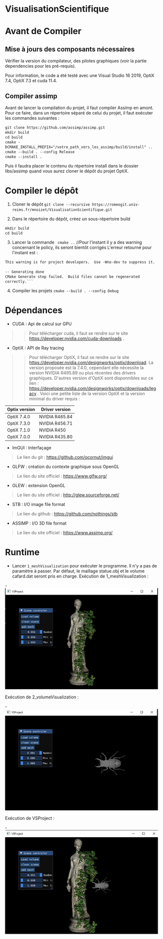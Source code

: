 # VisualisationScientifique

# Avant de Compiler

## Mise à jours des composants nécessaires
Vérifier la version du compilateur, des pilotes graphiques (voir la partie dependencies pour les pré-requis).

Pour information, le code a été testé avec une Visual Studio 16 2019, OptiX 7.4, OptiX 7.3 et cuda 11.4. 

## Compiler assimp

Avant de lancer la compilation du projet, il faut compiler Assimp en amont.
Pour ce faire, dans un répertoire séparé de celui du projet, il faut exécuter les commandes suivantes : 
```
git clone https://github.com/assimp/assimp.git
mkdir build
cd build
cmake -DCMAKE_INSTALL_PREFIX="/votre_path_vers_les_assimp/build/install" ..
cmake --build . --config Release
cmake --install .
```
Puis il faudra placer le contenu du répertoire install dans le dossier libs/assimp quand vous aurez cloner le dépôt du projet OptiX.
# Compiler le dépôt

1. Cloner le dépôt
`git clone --recursive https://romeogit.univ-reims.fr/mnoizet/VisualisationScientifique.git`

2. Dans le répertoire du dépôt, créez un sous-répertoire build
```
mkdir build
cd build
```

3. Lancer la commande
` cmake ..` //Pour l'instant il y a des warning concernant le policy, ils seront bientôt corrigés
L'erreur retourné pour l'instant est : 
```  CUDA_ARCHITECTURES is empty for target "2_volumeVisualization".
This warning is for project developers.  Use -Wno-dev to suppress it.

-- Generating done
CMake Generate step failed.  Build files cannot be regenerated correctly.```
```
4. Compiler les projets
`cmake --build . --config Debug `


# Dépendances

- CUDA : Api de calcul sur GPU
>> Pour télécharger cuda, il faut se rendre sur le site https://developer.nvidia.com/cuda-downloads .

- OptiX : API de Ray tracing
>> Pour télécharger OptiX, il faut se rendre sur le site https://developer.nvidia.com/designworks/optix/download. 
La version proposée est la 7.4.0, cependant elle nécessite la version NVIDIA R495.89 ou plus récentes des drivers graphiques.
D'autres version d'OptiX sont disponnibles sur ce lien : https://developer.nvidia.com/designworks/optix/downloads/legacy .
Voici une petite liste de la version OptiX et la version minimal du driver requis : 

| Optix version      | Driver version   |
| -----------        | -----------      |
| OptiX 7.4.0        | NVIDIA R465.84   |
| OptiX 7.3.0        | NVIDIA R456.71   |
| OptiX 7.1.0        | NVIDIA R450      |
| OptiX 7.0.0        | NVIDIA R435.80   |

- ImGUI : Interfaçage
> Le lien du git : https://github.com/ocornut/imgui
- GLFW : création du contexte graphique sous OpenGL
> Le lien du site officiel : https://www.glfw.org/
- GLEW : extension OpenGL
> Le lien du site officiel : http://glew.sourceforge.net/
- STB : I/O image file format
> Le lien du github : https://github.com/nothings/stb
- ASSIMP : I/O 3D file format
> Le lien du site officiel : https://www.assimp.org/

# Runtime

- Lancer `1_meshVisualization` pour exécuter le programme. Il n'y a pas de paramètre à passer.
 Par défaut, le maillage statue.obj et le volume cafard.dat seront pris en charge.
 Exécution de 1_meshVisualization : 

-![Mesh visualisation](/images/sample1.PNG)

Exécution de 2_volumeVisualization : 

-![Mesh visualisation](/images/sample2.PNG)

Exécution de VSProject : 

-![Mesh visualisation](/images/sample3.PNG)

